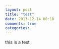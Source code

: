 ```yaml
---
layout: post
title: "test"
date: 2013-12-14 00:18
comments: true
categories: 
---
```

this is a test